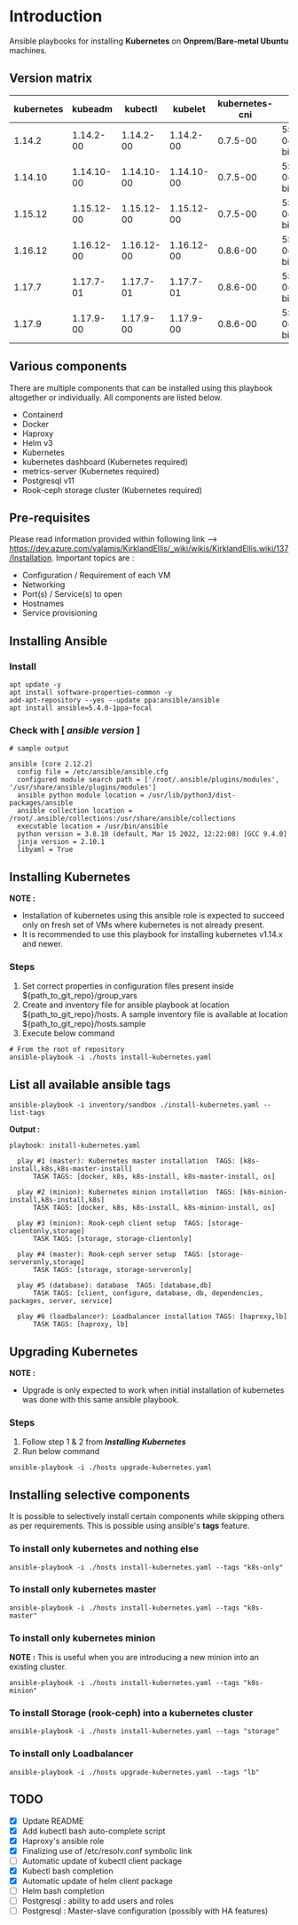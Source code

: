 
# Introduction
Ansible playbooks for installing **Kubernetes** on **Onprem/Bare-metal Ubuntu** machines.

## Version matrix
kubernetes | kubeadm | kubectl | kubelet | kubernetes-cni | docker-ce | containerd.io
-----------|---------|---------|---------|----------------|-----------|---------------
1.14.2 | 1.14.2-00 | 1.14.2-00 | 1.14.2-00 | 0.7.5-00 | 5:18.09.6~3-0~ubuntu-bionic | 1.2.5-1
1.14.10 | 1.14.10-00 | 1.14.10-00 | 1.14.10-00 | 0.7.5-00 | 5:19.03.11~3-0~ubuntu-bionic | 1.2.13-2
1.15.12 | 1.15.12-00 | 1.15.12-00 | 1.15.12-00 | 0.7.5-00 | 5:19.03.11~3-0~ubuntu-bionic | 1.2.13-2
1.16.12 | 1.16.12-00 | 1.16.12-00 | 1.16.12-00 | 0.8.6-00 | 5:19.03.11~3-0~ubuntu-bionic | 1.2.13-2
1.17.7 | 1.17.7-01 | 1.17.7-01 | 1.17.7-01 | 0.8.6-00 | 5:19.03.11~3-0~ubuntu-bionic | 1.2.13-2
1.17.9 | 1.17.9-00 | 1.17.9-00 | 1.17.9-00 | 0.8.6-00 | 5:19.03.11~3-0~ubuntu-bionic | 1.2.13-2
## Various components
There are multiple components that can be installed using this playbook altogether or individually. All components are listed below.
- Containerd
- Docker
- Haproxy
- Helm v3
- Kubernetes
- kubernetes dashboard (Kubernetes required)
- metrics-server (Kubernetes required)
- Postgresql v11
- Rook-ceph storage cluster (Kubernetes required)

## Pre-requisites
Please read information provided within following link --> https://dev.azure.com/valamis/KirklandEllis/_wiki/wikis/KirklandEllis.wiki/137/Installation. Important topics are :
- Configuration / Requirement of each VM
- Networking
- Port(s) / Service(s) to open
- Hostnames
- Service provisioning

## Installing Ansible
### Install
```
apt update -y
apt install software-properties-common -y
add-apt-repository --yes --update ppa:ansible/ansible
apt install ansible=5.4.0-1ppa~focal
```
### Check with [ _**ansible version**_ ]
```
# sample output

ansible [core 2.12.2]
  config file = /etc/ansible/ansible.cfg
  configured module search path = ['/root/.ansible/plugins/modules', '/usr/share/ansible/plugins/modules']
  ansible python module location = /usr/lib/python3/dist-packages/ansible
  ansible collection location = /root/.ansible/collections:/usr/share/ansible/collections
  executable location = /usr/bin/ansible
  python version = 3.8.10 (default, Mar 15 2022, 12:22:08) [GCC 9.4.0]
  jinja version = 2.10.1
  libyaml = True
```
## Installing Kubernetes
**NOTE :**
- Installation of kubernetes using this ansible role is expected to succeed only on fresh set of VMs where kubernetes is not already present.
- It is recommended to use this playbook for installing kubernetes v1.14.x and newer.

### Steps
1. Set correct properties in configuration files present inside ${path_to_git_repo}/group_vars
2. Create and inventory file for ansible playbook at location ${path_to_git_repo}/hosts. A sample inventory file is available at location ${path_to_git_repo}/hosts.sample
3. Execute below command
```
# From the root of repository
ansible-playbook -i ./hosts install-kubernetes.yaml
```

## List all available ansible tags
```
ansible-playbook -i inventory/sandbox ./install-kubernetes.yaml --list-tags
```
**Output :**
```
playbook: install-kubernetes.yaml

  play #1 (master): Kubernetes master installation	TAGS: [k8s-install,k8s,k8s-master-install]
      TASK TAGS: [docker, k8s, k8s-install, k8s-master-install, os]

  play #2 (minion): Kubernetes minion installation	TAGS: [k8s-minion-install,k8s-install,k8s]
      TASK TAGS: [docker, k8s, k8s-install, k8s-minion-install, os]

  play #3 (minion): Rook-ceph client setup	TAGS: [storage-clientonly,storage]
      TASK TAGS: [storage, storage-clientonly]

  play #4 (master): Rook-ceph server setup	TAGS: [storage-serveronly,storage]
      TASK TAGS: [storage, storage-serveronly]

  play #5 (database): database	TAGS: [database,db]
      TASK TAGS: [client, configure, database, db, dependencies, packages, server, service]

  play #6 (loadbalancer): Loadbalancer installation	TAGS: [haproxy,lb]
      TASK TAGS: [haproxy, lb]
```
## Upgrading Kubernetes
**NOTE :**
- Upgrade is only expected to work when initial installation of kubernetes was done with this same ansible playbook.

### Steps
1. Follow step 1 & 2 from _**Installing Kubernetes**_
2. Run below command
```
ansible-playbook -i ./hosts upgrade-kubernetes.yaml
```

## Installing selective components
It is possible to selectively install certain components while skipping others as per requirements. This is possible using ansible's **tags** feature.
### To install only kubernetes and nothing else
```
ansible-playbook -i ./hosts install-kubernetes.yaml --tags "k8s-only"
```
### To install only kubernetes master
```
ansible-playbook -i ./hosts install-kubernetes.yaml --tags "k8s-master"
```
### To install only kubernetes minion
**NOTE :**
This is useful when you are introducing a new minion into an existing cluster.
```
ansible-playbook -i ./hosts install-kubernetes.yaml --tags "k8s-minion"
```
### To install Storage (rook-ceph) into a kubernetes cluster
```
ansible-playbook -i ./hosts install-kubernetes.yaml --tags "storage"
```
### To install only Loadbalancer
```
ansible-playbook -i ./hosts upgrade-kubernetes.yaml --tags "lb"
```

## TODO
- [x] Update README
- [x] Add kubectl bash auto-complete script
- [x] Haproxy's ansible role
- [x] Finalizing use of /etc/resolv.conf symbolic link
- [ ] Automatic update of kubectl client package
- [x] Kubectl bash completion
- [x] Automatic update of helm client package
- [ ] Helm bash completion
- [ ] Postgresql : ability to add users and roles
- [ ] Postgresql : Master-slave configuration (possibly with HA features)
